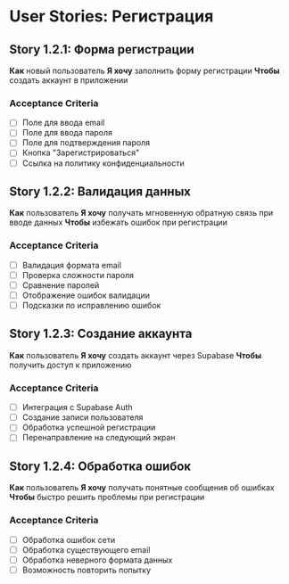# User Stories: Регистрация

## Story 1.2.1: Форма регистрации
**Как** новый пользователь
**Я хочу** заполнить форму регистрации
**Чтобы** создать аккаунт в приложении

### Acceptance Criteria
- [ ] Поле для ввода email
- [ ] Поле для ввода пароля
- [ ] Поле для подтверждения пароля
- [ ] Кнопка "Зарегистрироваться"
- [ ] Ссылка на политику конфиденциальности

## Story 1.2.2: Валидация данных
**Как** пользователь
**Я хочу** получать мгновенную обратную связь при вводе данных
**Чтобы** избежать ошибок при регистрации

### Acceptance Criteria
- [ ] Валидация формата email
- [ ] Проверка сложности пароля
- [ ] Сравнение паролей
- [ ] Отображение ошибок валидации
- [ ] Подсказки по исправлению ошибок

## Story 1.2.3: Создание аккаунта
**Как** пользователь
**Я хочу** создать аккаунт через Supabase
**Чтобы** получить доступ к приложению

### Acceptance Criteria
- [ ] Интеграция с Supabase Auth
- [ ] Создание записи пользователя
- [ ] Обработка успешной регистрации
- [ ] Перенаправление на следующий экран

## Story 1.2.4: Обработка ошибок
**Как** пользователь
**Я хочу** получать понятные сообщения об ошибках
**Чтобы** быстро решить проблемы при регистрации

### Acceptance Criteria
- [ ] Обработка ошибок сети
- [ ] Обработка существующего email
- [ ] Обработка неверного формата данных
- [ ] Возможность повторить попытку 